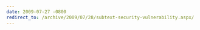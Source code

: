 ```yaml
---
date: 2009-07-27 -0800
redirect_to: /archive/2009/07/28/subtext-security-vulnerability.aspx/
---
```

